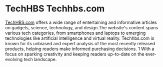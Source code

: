 # TechHBS Techhbs.com 
<a href="https://techhbs.com/">TechHBS.com</a> offers a wide range of entertaining and informative articles on gadgets, science, technology, and design.The website's content spans various tech categories, from smartphones and laptops to emerging technologies like artificial intelligence and virtual reality. Techhbs.com is known for its unbiased and expert analysis of the most recently released products, helping readers make informed purchasing decisions. 1 With a focus on sparking creativity and keeping readers up-to-date on the ever-evolving tech landscape. 
